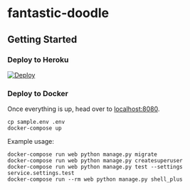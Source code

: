 # fantastic-doodle

## Getting Started

### Deploy to Heroku

[![Deploy](https://www.herokucdn.com/deploy/button.svg)](https://heroku.com/deploy)

### Deploy to Docker

Once everything is up, head over to [localhost:8080](http://localhost:8080/admin/).

```shell
cp sample.env .env
docker-compose up
```

Example usage:

```
docker-compose run web python manage.py migrate
docker-compose run web python manage.py createsuperuser
docker-compose run web python manage.py test --settings service.settings.test
docker-compose run --rm web python manage.py shell_plus
```

